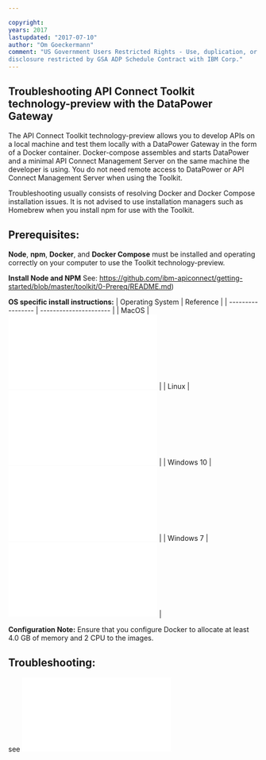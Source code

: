 ```yaml
---

copyright:
years: 2017
lastupdated: "2017-07-10"
author: "Om Goeckermann"
comment: "US Government Users Restricted Rights - Use, duplication, or
disclosure restricted by GSA ADP Schedule Contract with IBM Corp."
---
```

## Troubleshooting API Connect Toolkit technology-preview with the DataPower Gateway
The API Connect Toolkit technology-preview allows you to develop APIs on a local machine and test them locally with a DataPower Gateway in the form of a Docker container. Docker-compose assembles and starts DataPower and a minimal API Connect Management Server on the same machine the developer is using. You do not need remote access to DataPower or API Connect Management Server when using the Toolkit.

Troubleshooting usually consists of resolving Docker and Docker Compose installation issues. It is not advised to use installation managers such as Homebrew when you install npm for use with the Toolkit.

 ## Prerequisites:
 **Node**, **npm**, **Docker**, and **Docker Compose** must be installed and operating correctly on your computer to use the Toolkit technology-preview.

**Install Node and NPM**
See: https://github.com/ibm-apiconnect/getting-started/blob/master/toolkit/0-Prereq/README.md)

**OS specific install instructions:**
 | Operating System  | Reference              |
 | ----------------- | ---------------------- |
 | MacOS             | ![macos-install.md](macos-install.md) |
 | Linux             | ![linux-install.md](linux-install.md) |
 | Windows 10        | ![win10-install.md](win10-install.md) |
 | Windows 7         | ![win7-install.md](win7-install.md)   |

**Configuration Note:**
Ensure that you configure Docker to allocate at least 4.0 GB of memory and 2 CPU to the images.

## Troubleshooting:
see ![Troubleshooting](../troubleshooting.md)
